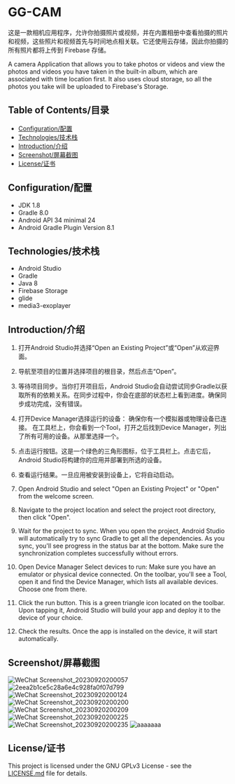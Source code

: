 # GG-CAM
这是一款相机应用程序，允许你拍摄照片或视频，并在内置相册中查看拍摄的照片和视频，这些照片和视频首先与时间地点相关联。它还使用云存储，因此你拍摄的所有照片都将上传到 Firebase 存储。

A camera Application that allows you to take photos or videos and view the photos and videos you have taken in the built-in album, which are associated with time location first. It also uses cloud storage, so all the photos you take will be uploaded to Firebase's Storage.

## Table of Contents/目录
- [Configuration/配置](#configuration/配置)
- [Technologies/技术栈](#technologies/技术栈)
- [Introduction/介绍](#introduction/介绍)
- [Screenshot/屏幕截图](#screenshot/屏幕截图)
- [License/证书](#license/证书)

## Configuration/配置
- JDK 1.8 
- Gradle 8.0 
- Android API 34 minimal 24 
- Android Gradle Plugin Version 8.1 

## Technologies/技术栈
- Android Studio
- Gradle
- Java 8
- Firebase Storage
- glide
- media3-exoplayer

## Introduction/介绍
1. 打开Android Studio并选择“Open an Existing Project”或“Open”从欢迎界面。 
2. 导航至项目的位置并选择项目的根目录，然后点击“Open”。 
3. 等待项目同步。当你打开项目后，Android Studio会自动尝试同步Gradle以获取所有的依赖关系。在同步过程中，你会在底部的状态栏上看到进度。确保同步成功完成，没有错误。 
4. 打开Device Manager选择运行的设备： 确保你有一个模拟器或物理设备已连接。 在工具栏上，你会看到一个Tool，打开之后找到Device Manager，列出了所有可用的设备。从那里选择一个。 
5. 点击运行按钮。这是一个绿色的三角形图标，位于工具栏上。点击它后，Android Studio将构建你的应用并部署到所选的设备。 
6. 查看运行结果。一旦应用被安装到设备上，它将自动启动。
   
1. Open Android Studio and select "Open an Existing Project" or "Open" from the welcome screen. 
2. Navigate to the project location and select the project root directory, then click "Open". 
3. Wait for the project to sync. When you open the project, Android Studio will automatically try to sync Gradle to get all the dependencies. As you sync, you'll see progress in the status bar at the bottom. Make sure the synchronization completes successfully without errors.
4. Open Device Manager Select devices to run: Make sure you have an emulator or physical device connected. On the toolbar, you'll see a Tool, open it and find the Device Manager, which lists all available devices. Choose one from there.
5. Click the run button. This is a green triangle icon located on the toolbar. Upon tapping it, Android Studio will build your app and deploy it to the device of your choice.
6. Check the results. Once the app is installed on the device, it will start automatically.

## Screenshot/屏幕截图
![WeChat Screenshot_20230920200057](https://media.github.sydney.edu.au/user/16236/files/6584e158-f769-4b18-ad83-cc9e80905f3a)
![2eea2b1ce5c28a6e4c928fa0f07d799](https://media.github.sydney.edu.au/user/16236/files/05787733-7fa4-476f-91f4-bf8b9f7904cd)
![WeChat Screenshot_20230920200124](https://media.github.sydney.edu.au/user/16236/files/b1a8550b-0d88-4b6d-ad27-3c0211976e9c)
![WeChat Screenshot_20230920200200](https://media.github.sydney.edu.au/user/16236/files/481cbf1a-9bfd-4b6b-a2d3-c9e1a36974cf)
![WeChat Screenshot_20230920200209](https://media.github.sydney.edu.au/user/16236/files/dd48de81-694e-4e35-9af9-3cfd3c629c4b)
![WeChat Screenshot_20230920200225](https://media.github.sydney.edu.au/user/16236/files/686b0c57-7cb7-4dde-a35e-5d3417e1543c)
![WeChat Screenshot_20230920200235](https://media.github.sydney.edu.au/user/16236/files/711d8cac-de81-4990-9012-6b939bb775ac)
![aaaaaaa](https://media.github.sydney.edu.au/user/16236/files/ec0ffda5-5d3f-4ca2-ba65-4604024d24ba)

## License/证书

This project is licensed under the GNU GPLv3 License - see the [LICENSE.md](https://github.com/djl-win/To-do-list/blob/master/LICENSE) file for details.
